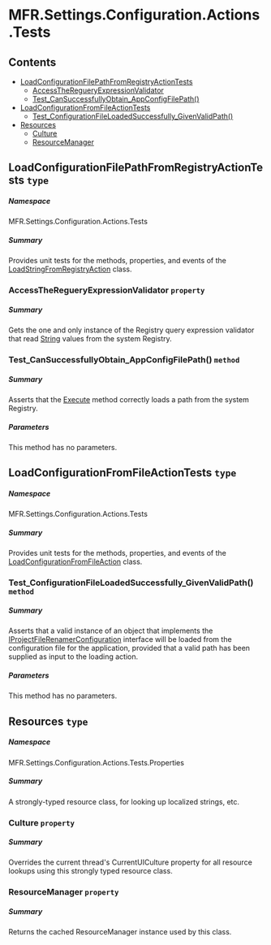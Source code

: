 <a name='assembly'></a>
# MFR.Settings.Configuration.Actions.Tests

## Contents

- [LoadConfigurationFilePathFromRegistryActionTests](#T-MFR-Settings-Configuration-Actions-Tests-LoadConfigurationFilePathFromRegistryActionTests 'MFR.Settings.Configuration.Actions.Tests.LoadConfigurationFilePathFromRegistryActionTests')
  - [AccessTheRegueryExpressionValidator](#P-MFR-Settings-Configuration-Actions-Tests-LoadConfigurationFilePathFromRegistryActionTests-AccessTheRegueryExpressionValidator 'MFR.Settings.Configuration.Actions.Tests.LoadConfigurationFilePathFromRegistryActionTests.AccessTheRegueryExpressionValidator')
  - [Test_CanSuccessfullyObtain_AppConfigFilePath()](#M-MFR-Settings-Configuration-Actions-Tests-LoadConfigurationFilePathFromRegistryActionTests-Test_CanSuccessfullyObtain_AppConfigFilePath 'MFR.Settings.Configuration.Actions.Tests.LoadConfigurationFilePathFromRegistryActionTests.Test_CanSuccessfullyObtain_AppConfigFilePath')
- [LoadConfigurationFromFileActionTests](#T-MFR-Settings-Configuration-Actions-Tests-LoadConfigurationFromFileActionTests 'MFR.Settings.Configuration.Actions.Tests.LoadConfigurationFromFileActionTests')
  - [Test_ConfigurationFileLoadedSuccessfully_GivenValidPath()](#M-MFR-Settings-Configuration-Actions-Tests-LoadConfigurationFromFileActionTests-Test_ConfigurationFileLoadedSuccessfully_GivenValidPath 'MFR.Settings.Configuration.Actions.Tests.LoadConfigurationFromFileActionTests.Test_ConfigurationFileLoadedSuccessfully_GivenValidPath')
- [Resources](#T-MFR-Settings-Configuration-Actions-Tests-Properties-Resources 'MFR.Settings.Configuration.Actions.Tests.Properties.Resources')
  - [Culture](#P-MFR-Settings-Configuration-Actions-Tests-Properties-Resources-Culture 'MFR.Settings.Configuration.Actions.Tests.Properties.Resources.Culture')
  - [ResourceManager](#P-MFR-Settings-Configuration-Actions-Tests-Properties-Resources-ResourceManager 'MFR.Settings.Configuration.Actions.Tests.Properties.Resources.ResourceManager')

<a name='T-MFR-Settings-Configuration-Actions-Tests-LoadConfigurationFilePathFromRegistryActionTests'></a>
## LoadConfigurationFilePathFromRegistryActionTests `type`

##### Namespace

MFR.Settings.Configuration.Actions.Tests

##### Summary

Provides unit tests for the methods, properties, and events of the
[LoadStringFromRegistryAction](#T-MFR-LoadStringFromRegistryAction 'MFR.LoadStringFromRegistryAction')
class.

<a name='P-MFR-Settings-Configuration-Actions-Tests-LoadConfigurationFilePathFromRegistryActionTests-AccessTheRegueryExpressionValidator'></a>
### AccessTheRegueryExpressionValidator `property`

##### Summary

Gets the one and only instance of the Registry query expression validator that
read [String](http://msdn.microsoft.com/query/dev14.query?appId=Dev14IDEF1&l=EN-US&k=k:System.String 'System.String') values  from the system Registry.

<a name='M-MFR-Settings-Configuration-Actions-Tests-LoadConfigurationFilePathFromRegistryActionTests-Test_CanSuccessfullyObtain_AppConfigFilePath'></a>
### Test_CanSuccessfullyObtain_AppConfigFilePath() `method`

##### Summary

Asserts that the
[Execute](#M-MFR-LoadStringFromRegistryAction-Execute 'MFR.LoadStringFromRegistryAction.Execute')
method
correctly loads a path from the system Registry.

##### Parameters

This method has no parameters.

<a name='T-MFR-Settings-Configuration-Actions-Tests-LoadConfigurationFromFileActionTests'></a>
## LoadConfigurationFromFileActionTests `type`

##### Namespace

MFR.Settings.Configuration.Actions.Tests

##### Summary

Provides unit tests for the methods, properties, and events of the
[LoadConfigurationFromFileAction](#T-MFR-LoadConfigurationFromFileAction 'MFR.LoadConfigurationFromFileAction')
class.

<a name='M-MFR-Settings-Configuration-Actions-Tests-LoadConfigurationFromFileActionTests-Test_ConfigurationFileLoadedSuccessfully_GivenValidPath'></a>
### Test_ConfigurationFileLoadedSuccessfully_GivenValidPath() `method`

##### Summary

Asserts that a valid instance of an object that implements the
[IProjectFileRenamerConfiguration](#T-MFR-Settings-Configuration-Interfaces-IProjectFileRenamerConfiguration 'MFR.Settings.Configuration.Interfaces.IProjectFileRenamerConfiguration')
interface will be loaded from
the configuration file for the application, provided that a valid
path has been supplied as input to the loading action.

##### Parameters

This method has no parameters.

<a name='T-MFR-Settings-Configuration-Actions-Tests-Properties-Resources'></a>
## Resources `type`

##### Namespace

MFR.Settings.Configuration.Actions.Tests.Properties

##### Summary

A strongly-typed resource class, for looking up localized strings, etc.

<a name='P-MFR-Settings-Configuration-Actions-Tests-Properties-Resources-Culture'></a>
### Culture `property`

##### Summary

Overrides the current thread's CurrentUICulture property for all
  resource lookups using this strongly typed resource class.

<a name='P-MFR-Settings-Configuration-Actions-Tests-Properties-Resources-ResourceManager'></a>
### ResourceManager `property`

##### Summary

Returns the cached ResourceManager instance used by this class.
